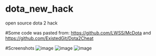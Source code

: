 # dota_new_hack
open source dota 2 hack

#Some code was pasted from: 
https://github.com/LWSS/McDota and
https://github.com/ExistedGit/Dota2Cheat

#Screenshots
![image](https://github.com/F0RQU1N/dota_new_hack/assets/108815933/dd94bd54-6a99-421d-b845-69251903b9d1)
![image](https://github.com/F0RQU1N/dota_new_hack/assets/108815933/99992aaf-0ded-49d8-827b-1cde4d7449fc)
![image](https://github.com/F0RQU1N/dota_new_hack/assets/108815933/4aa3c80e-8caf-48db-a025-c67005e8573a)
